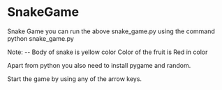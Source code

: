 # SnakeGame
Snake Game
you can run the above snake_game.py 
using the command
python snake_game.py 

Note: --
Body of snake is yellow color
Color of the fruit is Red in color

Apart from python 
you also need to install
pygame and random.

Start the game by using any of the arrow keys.
